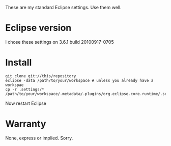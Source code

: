 These are my standard Eclipse settings. Use them well.

# Eclipse version

I chose these settings on 3.6.1 build 20100917-0705

# Install

    git clone git://this/repository
    eclipse -data /path/to/your/workspace # unless you already have a workspae
    cp -r .settings/* /path/to/your/workspace/.metadata/.plugins/org.eclipse.core.runtime/.settings

Now restart Eclipse

# Warranty

None, express or implied. Sorry.

